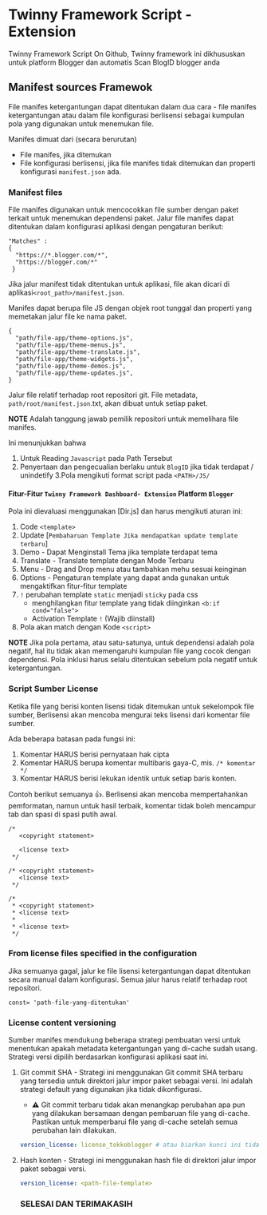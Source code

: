 # Twinny Framework Script - Extension

Twinny Framework Script On Github, Twinny framework ini dikhususkan untuk platform Blogger dan automatis Scan BlogID blogger anda

## Manifest sources Framewok

File manifes ketergantungan dapat ditentukan dalam dua cara - file manifes ketergantungan atau dalam file konfigurasi berlisensi sebagai kumpulan pola yang digunakan untuk menemukan file.

Manifes dimuat dari (secara berurutan)
- File manifes, jika ditemukan
- File konfigurasi berlisensi, jika file manifes tidak ditemukan dan properti konfigurasi `manifest.json` ada.

### Manifest files

File manifes digunakan untuk mencocokkan file sumber dengan paket terkait untuk menemukan dependensi paket. Jalur file manifes dapat ditentukan dalam konfigurasi aplikasi dengan pengaturan berikut:
```
"Matches" : 
{
  "https://*.blogger.com/*",
  "https://blogger.com/*"
 }
```

Jika jalur manifest tidak ditentukan untuk aplikasi, file akan dicari di aplikasi`<root_path>/manifest.json`.

Manifes dapat berupa file JS dengan objek root tunggal dan properti yang memetakan jalur file ke nama paket.
```JS
{
  "path/file-app/theme-options.js",
  "path/file-app/theme-menus.js",
  "path/file-app/theme-translate.js",
  "path/file-app/theme-widgets.js",
  "path/file-app/theme-demos.js",
  "path/file-app/theme-updates.js",
}
```

Jalur file relatif terhadap root repositori git. File metadata, `path/root/manifest.json`.txt, akan dibuat untuk setiap paket.

**NOTE** Adalah tanggung jawab pemilik repositori untuk memelihara file manifes.

Ini menunjukkan bahwa
1. Untuk Reading `Javascript` pada Path Tersebut
2. Penyertaan dan pengecualian berlaku untuk `BlogID` jika tidak terdapat / unindetify
3.Pola mengikuti format script pada `<PATH>/JS/`


#### Fitur-Fitur `Twinny Framework Dashboard- Extension` Platform `Blogger`

Pola ini dievaluasi menggunakan [Dir.js] dan harus mengikuti aturan ini:
1. Code `<template>` 
2. Update [`Pembaharuan Template Jika mendapatkan update template terbaru`]
3. Demo - Dapat Menginstall Tema jika template terdapat tema
4. Translate - Translate template dengan Mode Terbaru
5. Menu - Drag and Drop menu atau tambahkan mehu sesuai keinginan
6. Options - Pengaturan template yang dapat anda gunakan untuk mengaktifkan fitur-fitur template
7. `!` perubahan template `static` menjadi `sticky` pada css
   - menghilangkan fitur template yang tidak diinginkan `<b:if cond="false">`
   - Activation Template `!` (Wajib diinstall)
8. Pola akan match dengan Kode `<script>`

**NOTE** Jika pola pertama, atau satu-satunya, untuk dependensi adalah pola negatif, hal itu tidak akan memengaruhi kumpulan file yang cocok dengan dependensi. Pola inklusi harus selalu ditentukan sebelum pola negatif untuk ketergantungan.


### Script Sumber License 

Ketika file yang berisi konten lisensi tidak ditemukan untuk sekelompok file sumber,
Berlisensi akan mencoba mengurai teks lisensi dari komentar file sumber.

Ada beberapa batasan pada fungsi ini:

1. Komentar HARUS berisi pernyataan hak cipta
2. Komentar HARUS berupa komentar multibaris gaya-C, mis. `/* komentar */`
3. Komentar HARUS berisi lekukan identik untuk setiap baris konten.

Contoh berikut semuanya :+1:. Berlisensi akan mencoba mempertahankan pemformatan,
namun untuk hasil terbaik, komentar tidak boleh mencampur tab dan spasi di spasi putih awal.
```
/*
   <copyright statement>

   <license text>
 */

/* <copyright statement>
   <license text>
 */

/*
 * <copyright statement>
 * <license text>
 *
 * <license text>
 */
```

### From license files specified in the configuration

Jika semuanya gagal, jalur ke file lisensi ketergantungan dapat ditentukan secara manual
dalam konfigurasi. Semua jalur harus relatif terhadap root repositori.

```
const= 'path-file-yang-ditentukan'
```

### License content versioning

Sumber manifes mendukung beberapa strategi pembuatan versi untuk menentukan apakah metadata ketergantungan yang di-cache sudah usang. Strategi versi dipilih berdasarkan konfigurasi aplikasi saat ini.

1. Git commit SHA - Strategi ini menggunakan Git commit SHA terbaru yang tersedia untuk direktori jalur impor paket sebagai versi. Ini adalah strategi default yang digunakan jika tidak dikonfigurasi.
    - :warning: Git commit terbaru tidak akan menangkap perubahan apa pun yang dilakukan bersamaan dengan pembaruan file yang di-cache. Pastikan untuk memperbarui file yang di-cache setelah semua perubahan lain dilakukan.

   ```yaml
   version_license: license_tokkoblogger # atau biarkan kunci ini tidak disetel
   ```
2. Hash konten - Strategi ini menggunakan hash file di direktori jalur impor paket sebagai versi.
   ```yaml
   version_license: <path-file-template>
   ```
   
   ### SELESAI DAN TERIMAKASIH 
